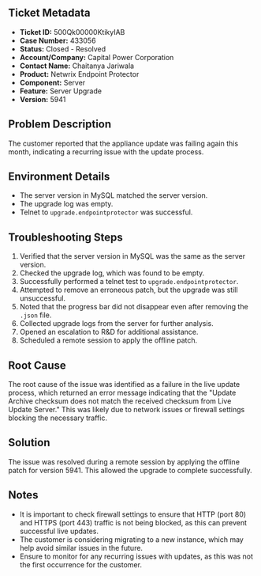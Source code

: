 ## Ticket Metadata
- **Ticket ID:** 500Qk00000KtikyIAB
- **Case Number:** 433056
- **Status:** Closed - Resolved
- **Account/Company:** Capital Power Corporation
- **Contact Name:** Chaitanya Jariwala
- **Product:** Netwrix Endpoint Protector
- **Component:** Server
- **Feature:** Server Upgrade
- **Version:** 5941

## Problem Description
The customer reported that the appliance update was failing again this month, indicating a recurring issue with the update process.

## Environment Details
- The server version in MySQL matched the server version.
- The upgrade log was empty.
- Telnet to `upgrade.endpointprotector` was successful.

## Troubleshooting Steps
1. Verified that the server version in MySQL was the same as the server version.
2. Checked the upgrade log, which was found to be empty.
3. Successfully performed a telnet test to `upgrade.endpointprotector`.
4. Attempted to remove an erroneous patch, but the upgrade was still unsuccessful.
5. Noted that the progress bar did not disappear even after removing the `.json` file.
6. Collected upgrade logs from the server for further analysis.
7. Opened an escalation to R&D for additional assistance.
8. Scheduled a remote session to apply the offline patch.

## Root Cause
The root cause of the issue was identified as a failure in the live update process, which returned an error message indicating that the "Update Archive checksum does not match the received checksum from Live Update Server." This was likely due to network issues or firewall settings blocking the necessary traffic.

## Solution
The issue was resolved during a remote session by applying the offline patch for version 5941. This allowed the upgrade to complete successfully.

## Notes
- It is important to check firewall settings to ensure that HTTP (port 80) and HTTPS (port 443) traffic is not being blocked, as this can prevent successful live updates.
- The customer is considering migrating to a new instance, which may help avoid similar issues in the future.
- Ensure to monitor for any recurring issues with updates, as this was not the first occurrence for the customer.